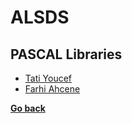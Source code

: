 # ALSDS
## PASCAL Libraries
- [Tati Youcef](./PASCAL%20Libraries/Tati%20Youcef/README.md)
- [Farhi Ahcene](./PASCAL%20Libraries/Farhi%20Ahcene/README.md)

**[Go back](../1CP.md)**
